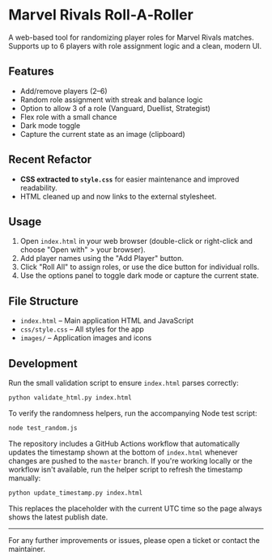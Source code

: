 # Marvel Rivals Roll‑A‑Roller

A web-based tool for randomizing player roles for Marvel Rivals matches. Supports up to 6 players with role assignment logic and a clean, modern UI.

## Features
- Add/remove players (2–6)
- Random role assignment with streak and balance logic
- Option to allow 3 of a role (Vanguard, Duellist, Strategist)
- Flex role with a small chance
- Dark mode toggle
- Capture the current state as an image (clipboard)

## Recent Refactor
- **CSS extracted to `style.css`** for easier maintenance and improved readability.
- HTML cleaned up and now links to the external stylesheet.

## Usage
1. Open `index.html` in your web browser (double-click or right-click and choose "Open with" > your browser).
2. Add player names using the "Add Player" button.
3. Click "Roll All" to assign roles, or use the dice button for individual rolls.
4. Use the options panel to toggle dark mode or capture the current state.

## File Structure
- `index.html` – Main application HTML and JavaScript
- `css/style.css` – All styles for the app
- `images/` – Application images and icons

## Development
Run the small validation script to ensure `index.html` parses correctly:

```bash
python validate_html.py index.html
```

To verify the randomness helpers, run the accompanying Node test script:

```bash
node test_random.js
```

The repository includes a GitHub Actions workflow that automatically updates the
timestamp shown at the bottom of `index.html` whenever changes are pushed to the
`master` branch. If you're working locally or the workflow isn't available, run
the helper script to refresh the timestamp manually:

```bash
python update_timestamp.py index.html
```

This replaces the placeholder with the current UTC time so the page always
shows the latest publish date.

---

For any further improvements or issues, please open a ticket or contact the maintainer.
